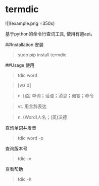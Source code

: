 # termdic

![](example.png =350x)

基于python的命令行查词工具, 使用有道api。

##Installation 安装

>sudo pip install termdic

##Usage 使用

>tdic word

>[wɜːd]

>n. [语] 单词；话语；消息；诺言；命令

>vt. 用言辞表达

>n. (Word)人名；(英)沃德

查询单词并发音

>tdic word -p

查询版本号

>tdic -v 

查看帮助
>tdic -h

